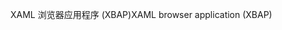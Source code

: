 <span data-ttu-id="202ae-101">XAML 浏览器应用程序 (XBAP)</span><span class="sxs-lookup"><span data-stu-id="202ae-101">XAML browser application (XBAP)</span></span>
